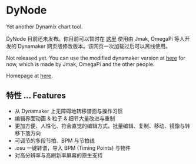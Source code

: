 # DyNode
Yet another Dynamix chart tool.

DyNode 目前还未发布。你目前可以暂时在 [这里](https://dym.iorinn.moe/app/src) 使用由 Jmak, OmegaPi 等人开发的 Dynamaker 网页版修改版本。该网页一次加载过后可以离线使用。

Not released yet. You can use the modified dynamaker version at [here](https://dym.iorinn.moe/app/src) for now, which is made by Jmak, OmegaPi and the other people.

Homepage at [here](https://dyn.iorinn.moe).


## 特性 ... Features

* 从 Dynamaker 上无障碍地转移谱面与操作习惯
* 编辑界面动画 & 粒子 & 细节大量改进与重制
* 更加方便、人性化、符合直觉的编辑方式，批量编辑、复制、移动、镜像与转移下落方向
* 可调节的多段节拍、BPM 与节拍线
* .osu 一键转谱，导入 BPM (Timing Points) 与物件
* 对高分辨率与高刷新率屏幕的原生支持
